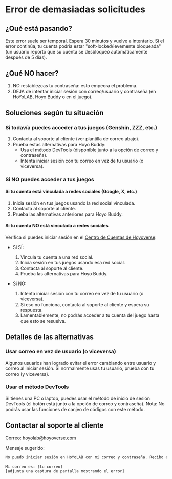 # Error de demasiadas solicitudes

## ¿Qué está pasando?

Este error suele ser temporal. Espera 30 minutos y vuelve a intentarlo. Si el error continúa, tu cuenta podría estar "soft-locked/levemente bloqueada" (un usuario reportó que su cuenta se desbloqueó automáticamente después de 5 días).

## ¿Qué NO hacer?

1. NO restablezcas tu contraseña: esto empeora el problema.
2. DEJA de intentar iniciar sesión con correo/usuario y contraseña (en HoYoLAB, Hoyo Buddy o en el juego).

## Soluciones según tu situación

### Si todavía puedes acceder a tus juegos (Genshin, ZZZ, etc.)

1. Contacta al soporte al cliente (ver plantilla de correo abajo).
2. Prueba estas alternativas para Hoyo Buddy:
   - Usa el método DevTools (disponible junto a la opción de correo y contraseña).
   - Intenta iniciar sesión con tu correo en vez de tu usuario (o viceversa).

### Si NO puedes acceder a tus juegos

#### Si tu cuenta está vinculada a redes sociales (Google, X, etc.)

1. Inicia sesión en tus juegos usando la red social vinculada.
2. Contacta al soporte al cliente.
3. Prueba las alternativas anteriores para Hoyo Buddy.

#### Si tu cuenta NO está vinculada a redes sociales

Verifica si puedes iniciar sesión en el [Centro de Cuentas de Hoyoverse](https://account.hoyoverse.com/):

- Si SÍ:
  1. Vincula tu cuenta a una red social.
  2. Inicia sesión en tus juegos usando esa red social.
  3. Contacta al soporte al cliente.
  4. Prueba las alternativas para Hoyo Buddy.

- Si NO:
  1. Intenta iniciar sesión con tu correo en vez de tu usuario (o viceversa).
  2. Si eso no funciona, contacta al soporte al cliente y espera su respuesta.
  3. Lamentablemente, no podrás acceder a tu cuenta del juego hasta que esto se resuelva.

## Detalles de las alternativas

### Usar correo en vez de usuario (o viceversa)

Algunos usuarios han logrado evitar el error cambiando entre usuario y correo al iniciar sesión. Si normalmente usas tu usuario, prueba con tu correo (y viceversa).

### Usar el método DevTools

Si tienes una PC o laptop, puedes usar el método de inicio de sesión DevTools (el botón está junto a la opción de correo y contraseña). Nota: No podrás usar las funciones de canjeo de códigos con este método.

## Contactar al soporte al cliente

Correo: [hoyolab@hoyoverse.com](mailto:hoyolab@hoyoverse.com)

Mensaje sugerido:

```txt
No puedo iniciar sesión en HoYoLAB con mi correo y contraseña. Recibo el error "Too Many Requests, Please Refresh the Page and try Again Later" (ver captura adjunta). He esperado más de 8 horas y sigo viendo este error. Por favor, ayuden me a desbloquear mi cuenta.

Mi correo es: [tu correo]
[adjunta una captura de pantalla mostrando el error]
```
